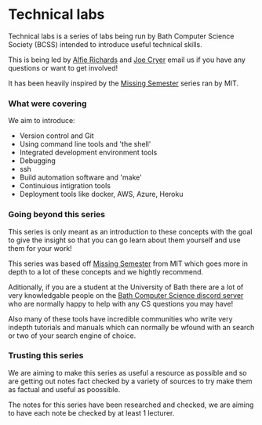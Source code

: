 
# Technical labs

Technical labs is a series of labs being run by Bath Computer Science Society (BCSS) intended to 
introduce useful technical skills.

This is being led by [Alfie Richards](mailto:ar2227@bath.ac.uk) and [Joe 
Cryer](mailto:jjc82@bath.ac.uk) email us if you have any questions or want to get involved!

It has been heavily inspired by the [Missing Semester](https://missing.csail.mit.edu) series ran by 
MIT.

### What were covering

We aim to introduce:

- Version control and Git
- Using command line tools and 'the shell'
- Integrated development environment tools
- Debugging
- ssh
- Build automation software and 'make'
- Continuious intigration tools
- Deployment tools like docker, AWS, Azure, Heroku

### Going beyond this series

This series is only meant as an introduction to these concepts with the goal to give the insight so 
that you can go learn about them yourself and use them for your work!

This series was based off [Missing Semester](https://missing.csail.mit.edu) from MIT which goes more 
in depth to a lot of these concepts and we hightly recommend.

Aditionally, if you are a student at the University of Bath there are a lot of very knowledgable 
people on the [Bath Computer Science discord server](https://discord.gg/gDYbrpK) who are normally 
happy to help with any CS questions you may have!

Also many of these tools have incredible communities who write very indepth tutorials and manuals 
which can normally be wfound with an search or two of your search engine of choice.

### Trusting this series

We are aiming to make this series as useful a resource as possible and so are getting out notes fact 
checked by a variety of sources to try make them as factual and useful as poossible.

The notes for this series have been researched and checked, we are aiming to have each note be 
checked by at least 1 lecturer.

